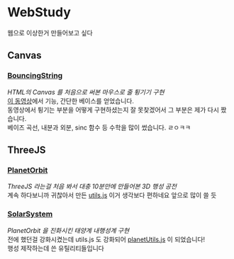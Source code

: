 # WebStudy
웹으로 이상한거 만들어보고 싶다

## Canvas
### [BouncingString](/Canvas/BouncingString)
*HTML의 Canvas 를 처음으로 써본 마우스로 줄 튕기기 구현*<br>
[이 동영상](https://www.youtube.com/watch?v=dXhAQbE8iBg)에서 기능, 간단한 베이스를 얻었습니다.<br>
동영상에서 튕기는 부분을 어떻게 구현하셨는지 잘 못찾겠어서 그 부분은 제가 다시 짰습니다.<br>
베이즈 곡선, 내분과 외분, sinc 함수 등 수학을 많이 썼습니다. ㄹㅇㅋㅋ

## ThreeJS
### [PlanetOrbit](/ThreeJS/PlanetOrbit)
*ThreeJS 라는걸 처음 봐서 대충 10분만에 만들어본 3D 행성 공전*<br>
계속 하다보니까 귀찮아서 만든 [utils.js](ThreeJS/PlanetOrbit/utils.js) 이거 생각보다 편하네요 앞으로 많이 쓸 듯

### [SolarSystem](/ThreeJS/SolarSystem)
*PlanetOrbit 을 진화시킨 태양계 내행성계 구현*<br>
전에 했던걸 강화시켰는데 utils.js 도 강화되어 [planetUtils.js](/ThreeJS/SolarSystem/scripts/planetUtils.js) 이 되었습니다!<br>
행성 제작하는데 쓴 유틸리티들입니다 
